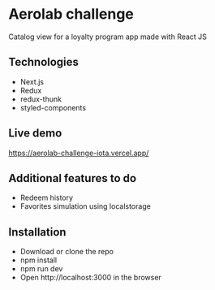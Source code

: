 # Aerolab challenge

Catalog view for a loyalty program app made with React JS

## Technologies

- Next.js
- Redux
- redux-thunk
- styled-components

## Live demo

https://aerolab-challenge-iota.vercel.app/

## Additional features to do

- Redeem history
- Favorites simulation using localstorage

## Installation

- Download or clone the repo
- npm install
- npm run dev
- Open http://localhost:3000 in the browser